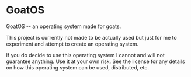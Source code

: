 # GoatOS
GoatOS -- an operating system made for goats.

This project is currently not made to be actually used but just for me to experiment and attempt
to create an operating system.

If you do decide to use this operating system I cannot and will not guarantee anything. Use it at
your own risk. See the license for any details on how this operating system can be used, distributed, etc.
